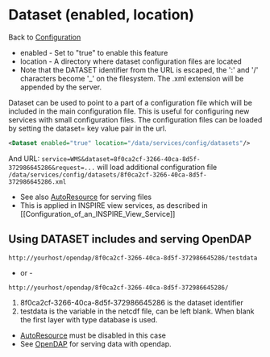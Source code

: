 Dataset (enabled, location)
===========================

Back to [Configuration](./Configuration.md)

-   enabled - Set to "true" to enable this feature
-   location - A directory where dataset configuration files are located
-   Note that the DATASET identifier from the URL is escaped, the ':'
    and '/' characters become '_' on the filesystem. The .xml extension
    will be appended by the server.

Dataset can be used to point to a part of a configuration file which
will be included in the main configuration file. This is useful for
configuring new services with small configuration files. The
configuration files can be loaded by setting the dataset=<name>
key value pair in the url.

```xml
<Dataset enabled="true" location="/data/services/config/datasets"/>
```

And URL:
`service=WMS&dataset=8f0ca2cf-3266-40ca-8d5f-372986645286&request=...`
will load additional configuration file
`/data/services/config/datasets/8f0ca2cf-3266-40ca-8d5f-372986645286.xml`

-   See also [AutoResource](AutoResource.md) for serving files
-   This is applied in INSPIRE view services, as described in
    \[\[Configuration_of_an_INSPIRE_View_Service\]\]

Using DATASET includes and serving OpenDAP
------------------------------------------

`http://yourhost/opendap/8f0ca2cf-3266-40ca-8d5f-372986645286/testdata`

- or -
  
`http://yourhost/opendap/8f0ca2cf-3266-40ca-8d5f-372986645286/`

1.  8f0ca2cf-3266-40ca-8d5f-372986645286 is the dataset identifier
2.  testdata is the variable in the netcdf file, can be left blank. When
    blank the first layer with type database is used.

-   [AutoResource](AutoResource.md) must be disabled in this case
-   See [OpenDAP](OpenDAP.md) for serving data with opendap.

